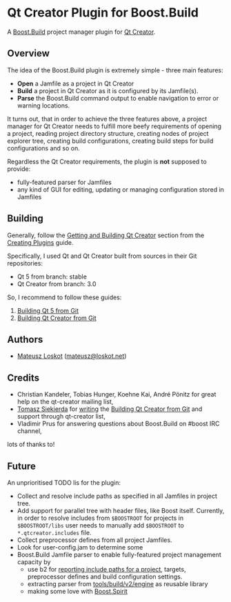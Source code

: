 Qt Creator Plugin for Boost.Build
=================================

A [Boost.Build](http://www.boost.org/boost-build2/) project manager plugin for 
[Qt Creator](http://qt-project.org/wiki/Category:Tools::QtCreator).

Overview
--------

The idea of the Boost.Build plugin is extremely simple - three main features:

* **Open** a Jamfile as a project in Qt Creator
* **Build** a project in Qt Creator as it is configured by its Jamfile(s).
* **Parse** the Boost.Build command output to enable navigation to error or warning locations.

It turns out, that in order to achieve the three features above, a project manager for
Qt Creator needs to fulfill more beefy requirements of opening a project,
reading project directory structure, creating nodes of project explorer tree,
creating build configurations, creating build steps for build configurations and so on.

Regardless the Qt Creator requirements, the plugin is **not** supposed to provide:

* fully-featured parser for Jamfiles 
* any kind of GUI for editing, updating or managing configuration stored in Jamfiles

Building
--------

Generally, follow the 
[Getting and Building Qt Creator](http://doc-snapshot.qt-project.org/qtcreator-extending/getting-and-building.html)
section from the [Creating Plugins](http://doc-snapshot.qt-project.org/qtcreator-extending/creating-plugins.html) guide.

Specifically, I used Qt and Qt Creator built from sources in their Git repositories:

* Qt 5 from branch: stable
* Qt Creator from branch: 3.0

So, I recommend to follow these guides:

1. [Building Qt 5 from Git](http://qt-project.org/wiki/Building_Qt_5_from_Git)
1. [Building Qt Creator from Git](http://qt-project.org/wiki/Building-Qt-Creator-from-Git)

Authors
-------

* [Mateusz Loskot](http://mateusz.loskot.net) (mateusz@loskot.net)

Credits
-------

* Christian Kandeler, Tobias Hunger, Koehne Kai, André Pönitz for great help on the qt-creator mailing list,
* [Tomasz Siekierda](http://sierdzio.com/) for 
  [writing](http://lists.qt-project.org/pipermail/qt-creator/2013-October/002859.html)
  the [Building Qt Creator from Git](http://qt-project.org/wiki/Building-Qt-Creator-from-Git)
  and support through qt-creator list,
* Vladimir Prus for answering questions about Boost.Build on #boost IRC channel,

lots of thanks to!

Future
------

An unprioritised TODO lis for the plugin:

* Collect and resolve include paths as specified in all Jamfiles in project tree.
* Add support for parallel tree with header files, like Boost itself.
  Currently, in order to resolve includes from ```$BOOSTROOT``` for projects in ```$BOOSTROOT/libs```
  user needs to manually add ```$BOOSTROOT``` to ```*.qtcreator.includes``` file.
* Collect preprocessor defines from all project Jamfiles.
* Look for user-config.jam to determine some
* Boost.Build Jamfile parser to enable fully-featured project management capacity by
  * use b2 for [reporting include paths for a project](http://lists.boost.org/boost-build/2013/11/27173.php),
    targets, preprocessor defines and build configuration settings.
  * extracting parser from [tools/build/v2/engine](https://github.com/boostorg/build/tree/master/v2/engine)
    as reusable library
  * making some love with [Boost.Spirit](http://boost.org/libs/spirit)
